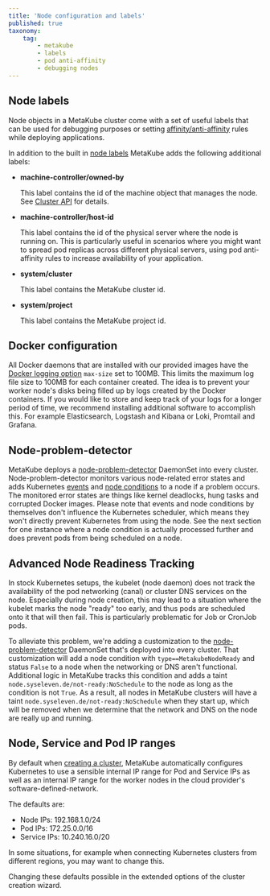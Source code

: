 ```yaml
---
title: 'Node configuration and labels'
published: true
taxonomy:
    tag:
        - metakube
        - labels
        - pod anti-affinity
        - debugging nodes
---
```


## Node labels

Node objects in a MetaKube cluster come with a set of useful labels that can be used for debugging purposes or setting
[affinity/anti-affinity](https://kubernetes.io/docs/concepts/configuration/assign-pod-node/#affinity-and-anti-affinity) rules while deploying applications.

In addition to the built in [node labels](https://kubernetes.io/docs/concepts/configuration/assign-pod-node/#built-in-node-labels)
MetaKube adds the following additional labels:

- **machine-controller/owned-by**

  This label contains the id of the machine object that manages the node. See [Cluster API](../12.cluster-api/default.en.md) for details.

- **machine-controller/host-id**

  This label contains the id of the physical server where the node is running on. This is particularly
  useful in scenarios where you might want to spread pod replicas across different physical servers, using pod anti-affinity rules to increase availability of your application.

- **system/cluster**

  This label contains the MetaKube cluster id.

- **system/project**

  This label contains the MetaKube project id.

## Docker configuration

All Docker daemons that are installed with our provided images have the [Docker logging option](https://docs.docker.com/config/containers/logging/json-file/) `max-size` set to 100MB. This limits the maximum log file size to 100MB for each container created. The idea is to prevent your worker node's disks being filled up by logs created by the Docker containers. If you would like to store and keep track of your logs for a longer period of time, we recommend installing additional software to accomplish this. For example Elasticsearch, Logstash and Kibana or Loki, Promtail and Grafana.

## Node-problem-detector

MetaKube deploys a [node-problem-detector](https://github.com/kubernetes/node-problem-detector) DaemonSet into every cluster.
Node-problem-detector monitors various node-related error states and adds Kubernetes [events](https://kubernetes.io/docs/reference/generated/kubernetes-api/v1.17/#event-v1-core)
and [node conditions](https://kubernetes.io/docs/concepts/architecture/nodes/#condition) to a node if a problem occurs.
The monitored error states are things like kernel deadlocks, hung tasks and corrupted Docker images. Please note that events and
node conditions by themselves don't influence the Kubernetes scheduler, which means they won't directly prevent Kubernetes from using
the node. See the next section for one instance where a node condition is actually processed further and does prevent pods from being
scheduled on a node.

## Advanced Node Readiness Tracking

In stock Kubernetes setups, the kubelet (node daemon) does not track the availability of the pod networking (canal) or cluster DNS services on the node.
Especially during node creation, this may lead to a situation where the kubelet marks the node "ready" too early, and thus pods are scheduled onto
it that will then fail. This is particularly problematic for Job or CronJob pods.

To alleviate this problem, we're adding a customization to the [node-problem-detector](https://github.com/kubernetes/node-problem-detector) DaemonSet
that's deployed into every cluster. That customization will add a node condition with `type==MetakubeNodeReady` and status `False` to a node when the
networking or DNS aren't functional. Additional logic in MetaKube tracks this condition and adds a taint `node.syseleven.de/not-ready:NoSchedule` to
the node as long as the condition is not `True`. As a result, all nodes in MetaKube clusters will have a taint `node.syseleven.de/not-ready:NoSchedule`
when they start up, which will be removed when we determine that the network and DNS on the node are really up and running.

## Node, Service and Pod IP ranges

By default when [creating a cluster](../../04.tutorials/02.create-a-cluster/default.en.md), MetaKube automatically configures Kubernetes to use a sensible internal IP range for Pod and Service IPs as well as an internal IP range for the worker nodes in the cloud provider's software-defined-network.

The defaults are:

- Node IPs: 192.168.1.0/24
- Pod IPs: 172.25.0.0/16
- Service IPs: 10.240.16.0/20

In some situations, for example when connecting Kubernetes clusters from different regions, you may want to change this.

Changing these defaults possible in the extended options of the cluster creation wizard.
